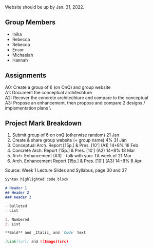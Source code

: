 Website should be up by Jan. 31, 2022. 

## Group Members
- Inika
- Rebecca
- Rebecca
- Ensor
- Michaelah
- Hannah

## Assignments
A0: Create a group of 6 (on OnQ) and group website \
A1: Document the conceptual architechture \
A2: Recover the concrete architechture and compare to the conceptual \
A3: Propose an enhancement, then propose and compare 2 designs / implementation plans \

## Project Mark Breakdown
1. Submit group of 6 on onQ (otherwise random)                           21 Jan 
2. Create & share group website (+ group name)                  4%       31 Jan 
3. Conceptual Arch. Report [15p.] & Pres. [10'] (A1)         14+8%       18 Feb 
4. Concrete Arch. Report [15p.] & Pres. [10'] (A2)           14+8%       18 Mar 
5. Arch. Enhancement (A3) - talk with your TA                    week of 21 Mar 
6. Arch. Enhancement Report [15p.] & Pres. [10'] (A3)         14+8%      8 Apr

Source: Week 1 Lecture Slides and Syllabus, page 30 and 37


```markdown
Syntax highlighted code block

# Header 1
## Header 2
### Header 3

- Bulleted
- List

1. Numbered
2. List

**Bold** and _Italic_ and `Code` text

[Link](url) and ![Image](src)
```




